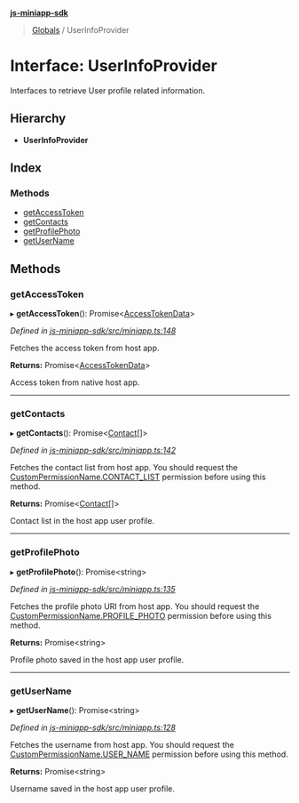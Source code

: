 **[js-miniapp-sdk](../README.md)**

> [Globals](../README.md) / UserInfoProvider

# Interface: UserInfoProvider

Interfaces to retrieve User profile related information.

## Hierarchy

* **UserInfoProvider**

## Index

### Methods

* [getAccessToken](userinfoprovider.md#getaccesstoken)
* [getContacts](userinfoprovider.md#getcontacts)
* [getProfilePhoto](userinfoprovider.md#getprofilephoto)
* [getUserName](userinfoprovider.md#getusername)

## Methods

### getAccessToken

▸ **getAccessToken**(): Promise\<[AccessTokenData](../classes/accesstokendata.md)>

*Defined in [js-miniapp-sdk/src/miniapp.ts:148](https://github.com/rakutentech/js-miniapp/blob/ac43cde/js-miniapp-sdk/src/miniapp.ts#L148)*

Fetches the access token from host app.

**Returns:** Promise\<[AccessTokenData](../classes/accesstokendata.md)>

Access token from native host app.

___

### getContacts

▸ **getContacts**(): Promise\<[Contact](contact.md)[]>

*Defined in [js-miniapp-sdk/src/miniapp.ts:142](https://github.com/rakutentech/js-miniapp/blob/ac43cde/js-miniapp-sdk/src/miniapp.ts#L142)*

Fetches the contact list from host app.
You should request the [CustomPermissionName.CONTACT_LIST](../enums/custompermissionname.md#contact_list) permission before using this method.

**Returns:** Promise\<[Contact](contact.md)[]>

Contact list in the host app user profile.

___

### getProfilePhoto

▸ **getProfilePhoto**(): Promise\<string>

*Defined in [js-miniapp-sdk/src/miniapp.ts:135](https://github.com/rakutentech/js-miniapp/blob/ac43cde/js-miniapp-sdk/src/miniapp.ts#L135)*

Fetches the profile photo URI from host app.
You should request the [CustomPermissionName.PROFILE_PHOTO](../enums/custompermissionname.md#profile_photo) permission before using this method.

**Returns:** Promise\<string>

Profile photo saved in the host app user profile.

___

### getUserName

▸ **getUserName**(): Promise\<string>

*Defined in [js-miniapp-sdk/src/miniapp.ts:128](https://github.com/rakutentech/js-miniapp/blob/ac43cde/js-miniapp-sdk/src/miniapp.ts#L128)*

Fetches the username from host app.
You should request the [CustomPermissionName.USER_NAME](../enums/custompermissionname.md#user_name) permission before using this method.

**Returns:** Promise\<string>

Username saved in the host app user profile.
